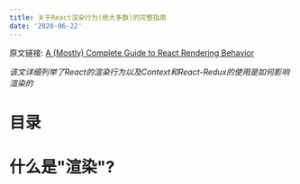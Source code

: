 ```yaml
---
title: 关于React渲染行为(绝大多数)的完整指南
date: '2020-06-22'
---
```


原文链接: [A (Mostly) Complete Guide to React Rendering Behavior](https://blog.isquaredsoftware.com/2020/05/blogged-answers-a-mostly-complete-guide-to-react-rendering-behavior/)

*该文详细列举了React的渲染行为以及Context和React-Redux的使用是如何影响渲染的*

# 目录

# 什么是"渲染"?
